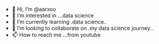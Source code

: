 - 👋 Hi, I’m @aarxoo
- 👀 I’m interested in ...data science
- 🌱 I’m currently learning .data science..
- 💞️ I’m looking to collaborate on .my data science journey..
- 📫 How to reach me ...from youtube

<!---
aarxoo/aarxoo is a ✨ special ✨ repository because its `README.md` (this file) appears on your GitHub profile.
You can click the Preview link to take a look at your changes.
--->
